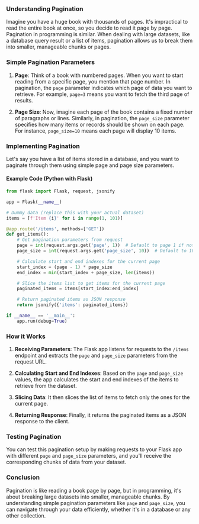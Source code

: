 ### Understanding Pagination

Imagine you have a huge book with thousands of pages. It's impractical to read the entire book at once, so you decide to read it page by page. Pagination in programming is similar. When dealing with large datasets, like a database query result or a list of items, pagination allows us to break them into smaller, manageable chunks or pages.

### Simple Pagination Parameters

1. **Page**: Think of a book with numbered pages. When you want to start reading from a specific page, you mention that page number. In pagination, the `page` parameter indicates which page of data you want to retrieve. For example, `page=3` means you want to fetch the third page of results.

2. **Page Size**: Now, imagine each page of the book contains a fixed number of paragraphs or lines. Similarly, in pagination, the `page_size` parameter specifies how many items or records should be shown on each page. For instance, `page_size=10` means each page will display 10 items.

### Implementing Pagination

Let's say you have a list of items stored in a database, and you want to paginate through them using simple page and page size parameters.

#### Example Code (Python with Flask)

```python
from flask import Flask, request, jsonify

app = Flask(__name__)

# Dummy data (replace this with your actual dataset)
items = [f'Item {i}' for i in range(1, 101)]

@app.route('/items', methods=['GET'])
def get_items():
    # Get pagination parameters from request
    page = int(request.args.get('page', 1))  # Default to page 1 if not provided
    page_size = int(request.args.get('page_size', 10))  # Default to 10 items per page

    # Calculate start and end indexes for the current page
    start_index = (page - 1) * page_size
    end_index = min(start_index + page_size, len(items))

    # Slice the items list to get items for the current page
    paginated_items = items[start_index:end_index]

    # Return paginated items as JSON response
    return jsonify({'items': paginated_items})

if __name__ == '__main__':
    app.run(debug=True)
```

### How it Works

1. **Receiving Parameters**: The Flask app listens for requests to the `/items` endpoint and extracts the `page` and `page_size` parameters from the request URL.

2. **Calculating Start and End Indexes**: Based on the `page` and `page_size` values, the app calculates the start and end indexes of the items to retrieve from the dataset.

3. **Slicing Data**: It then slices the list of items to fetch only the ones for the current page.

4. **Returning Response**: Finally, it returns the paginated items as a JSON response to the client.

### Testing Pagination

You can test this pagination setup by making requests to your Flask app with different `page` and `page_size` parameters, and you'll receive the corresponding chunks of data from your dataset.

### Conclusion

Pagination is like reading a book page by page, but in programming, it's about breaking large datasets into smaller, manageable chunks. By understanding simple pagination parameters like `page` and `page_size`, you can navigate through your data efficiently, whether it's in a database or any other collection.
